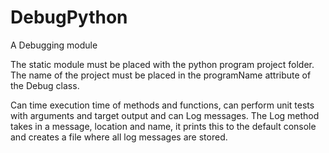 # DebugPython
A Debugging module

The static module must be placed with the python program project folder.
The name of the project must be placed in the programName attribute of the Debug class.

Can time execution time of methods and functions, can perform unit tests with arguments and target output and can Log messages.
The Log method takes in a message, location and name, it prints this to the default console and creates a file where all log messages are stored.
